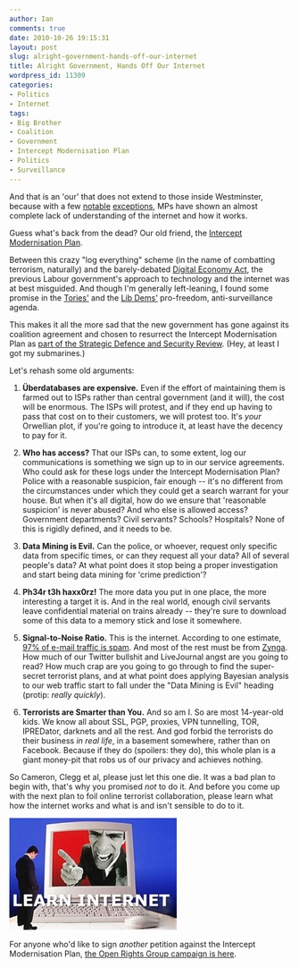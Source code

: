 ```yaml
---
author: Ian
comments: true
date: 2010-10-26 19:15:31
layout: post
slug: alright-government-hands-off-our-internet
title: Alright Government, Hands Off Our Internet
wordpress_id: 11309
categories:
- Politics
- Internet
tags:
- Big Brother
- Coalition
- Government
- Intercept Modernisation Plan
- Politics
- Surveillance
---
```


And that is an 'our' that does not extend to those inside Westminster, because with a few [notable](http://www.westminsterhubble.com/Tom_Watson) [exceptions](http://www.westminsterhubble.com/Julian%20Huppert), MPs have shown an almost complete lack of understanding of the internet and how it works.

Guess what's back from the dead?  Our old friend, the [Intercept Modernisation Plan](http://wiki.openrightsgroup.org/wiki/Intercept_Modernisation).

Between this crazy "log everything" scheme (in the name of combatting terrorism, naturally) and the barely-debated [Digital Economy Act](http://en.wikipedia.org/wiki/Digital_Economy_Act_2010), the previous Labour government's approach to technology and the internet was at best misguided.  And though I'm generally left-leaning, I found some promise in the [Tories'](http://www.conservatives.com/News/News_stories/2009/09/~/media/Files/Policy%20Documents/Surveillance%20State.ashx) and the [Lib Dems'](http://www.guardian.co.uk/commentisfree/libertycentral/2009/aug/11/surveillance-state-liberal-democrats) pro-freedom, anti-surveillance agenda.

This makes it all the more sad that the new government has gone against its coalition agreement and chosen to resurrect the Intercept Modernisation Plan as [part of the Strategic Defence and Security Review](http://conservativehome.blogs.com/centreright/2010/10/alex-deane-in-resurrecting-the-intercept-modernisation-programme-the-government-breaks-a-clear-basic.html?cid=6a00d83451b31c69e20133f542afa9970b).  (Hey, at least I got my submarines.)

Let's rehash some old arguments:

	
  1. **Überdatabases are expensive.**  Even if the effort of maintaining them is farmed out to ISPs rather than central government (and it will), the cost will be enormous.  The ISPs will protest, and if they end up having to pass that cost on to their customers, we will protest too.  It's _your_ Orwellian plot, if you're going to introduce it, at least have the decency to pay for it.

	
  2. **Who has access?**  That our ISPs can, to some extent, log our communications is something we sign up to in our service agreements.  Who could ask for these logs under the Intercept Modernisation Plan?  Police with a reasonable suspicion, fair enough -- it's no different from the circumstances under which they could get a search warrant for your house.  But when it's all digital, how do we ensure that 'reasonable suspicion' is never abused?  And who else is allowed access?  Government departments?  Civil servants?  Schools?  Hospitals?  None of this is rigidly defined, and it needs to be.

	
  3. **Data Mining is Evil.**  Can the police, or whoever, request only specific data from specific times, or can they request all your data?  All of several people's data?  At what point does it stop being a proper investigation and start being data mining for 'crime prediction'?

	
  4. **Ph34r t3h haxx0rz!**  The more data you put in one place, the more interesting a target it is.  And in the real world, enough civil servants leave confidential material on trains already -- they're sure to download some of this data to a memory stick and lose it somewhere.

	
  5. **Signal-to-Noise Ratio.**  This is the internet.  According to one estimate, [97% of e-mail traffic is spam](http://news.bbc.co.uk/1/hi/technology/7988579.stm).  And most of the rest must be from [Zynga](http://www.zynga.com/).  How much of our Twitter bullshit and LiveJournal angst are you going to read?  How much crap are you going to go through to find the super-secret terrorist plans, and at what point does applying Bayesian analysis to our web traffic start to fall under the "Data Mining is Evil" heading (protip: _really quickly_).

	
  6. **Terrorists are Smarter than You.**  And so am I.  So are most 14-year-old kids.  We know all about SSL, PGP, proxies, VPN tunnelling, TOR, IPREDator, darknets and all the rest.  And god forbid the terrorists do their business _in real life_, in a basement somewhere, rather than on Facebook.  Because if they do (spoilers: they do), this whole plan is a giant money-pit that robs us of our privacy and achieves nothing.

So Cameron, Clegg et al, please just let this one die.  It was a bad plan to begin with, that's why you promised _not_ to do it.  And before you come up with the next plan to foil online terrorist collaboration, please learn what how the internet works and what is and isn't sensible to do to it.

![Learn Internet](/img/blog/2010/10/learn_internet-300x200.jpg)

For anyone who'd like to sign _another_ petition against the Intercept Modernisation Plan, [the Open Rights Group campaign is here](http://action.openrightsgroup.org/ea-campaign/clientcampaign.do?ea.client.id=1422&ea.campaign.id=8227).
